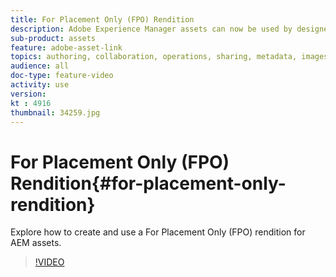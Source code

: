 ```yaml
---
title: For Placement Only (FPO) Rendition
description: Adobe Experience Manager assets can now be used by designers and creative users within their favorite Adobe Creative Cloud desktop applications. Adobe Asset Link extension for Adobe Creative Cloud Enterprise extends the capability to search and browse, sort, preview, upload assets, check out, modify, check-in and view metadata of AEM assets within Creative Cloud tools like Adobe Photoshop, InDesign, and Illustrator. 
sub-product: assets
feature: adobe-asset-link
topics: authoring, collaboration, operations, sharing, metadata, images, operations, renditions
audience: all
doc-type: feature-video
activity: use
version: 
kt : 4916
thumbnail: 34259.jpg
---
```


# For Placement Only (FPO) Rendition{#for-placement-only-rendition}

Explore how to create and use a For Placement Only (FPO) rendition for AEM assets.

>[!VIDEO](https://video.tv.adobe.com/v/34259/?quality=12)